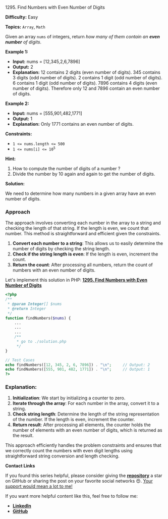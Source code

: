 1295\. Find Numbers with Even Number of Digits

**Difficulty:** Easy

**Topics:** `Array`, `Math`

Given an array `nums` of integers, return _how many of them contain an **even number** of digits_.

**Example 1:**

- **Input:** nums = [12,345,2,6,7896]
- **Output:** 2
- **Explanation:**
  12 contains 2 digits (even number of digits).
  345 contains 3 digits (odd number of digits).
  2 contains 1 digit (odd number of digits).
  6 contains 1 digit (odd number of digits).
  7896 contains 4 digits (even number of digits).
  Therefore only 12 and 7896 contain an even number of digits.

**Example 2:**

- **Input:** nums = [555,901,482,1771]
- **Output:** 1
- **Explanation:** Only 1771 contains an even number of digits.



**Constraints:**

- `1 <= nums.length <= 500`
- <code>1 <= nums[i] <= 10<sup>5</sup></code>


**Hint:**
1. How to compute the number of digits of a number ?
2. Divide the number by 10 again and again to get the number of digits.



**Solution:**

We need to determine how many numbers in a given array have an even number of digits.

### Approach
The approach involves converting each number in the array to a string and checking the length of that string. If the length is even, we count that number. This method is straightforward and efficient given the constraints.

1. **Convert each number to a string**: This allows us to easily determine the number of digits by checking the string length.
2. **Check if the string length is even**: If the length is even, increment the count.
3. **Return the count**: After processing all numbers, return the count of numbers with an even number of digits.

Let's implement this solution in PHP: **[1295. Find Numbers with Even Number of Digits](https://github.com/mah-shamim/leet-code-in-php/tree/main/algorithms/001295-find-numbers-with-even-number-of-digits/solution.php)**

```php
<?php
/**
 * @param Integer[] $nums
 * @return Integer
 */
function findNumbers($nums) {
    ...
    ...
    ...
    /**
     * go to ./solution.php
     */
}

// Test Cases
echo findNumbers([12, 345, 2, 6, 7896]) . "\n";     // Output: 2
echo findNumbers([555, 901, 482, 1771]) . "\n";     // Output: 1
?>
```

### Explanation:

1. **Initialization**: We start by initializing a counter to zero.
2. **Iterate through the array**: For each number in the array, convert it to a string.
3. **Check string length**: Determine the length of the string representation of the number. If the length is even, increment the counter.
4. **Return result**: After processing all elements, the counter holds the number of elements with an even number of digits, which is returned as the result.

This approach efficiently handles the problem constraints and ensures that we correctly count the numbers with even digit lengths using straightforward string conversion and length checking.

**Contact Links**

If you found this series helpful, please consider giving the **[repository](https://github.com/mah-shamim/leet-code-in-php)** a star on GitHub or sharing the post on your favorite social networks 😍. [Your support would mean a lot to me!](https://isolatedcompliments.com/v09uayg6h?key=a647d02f1aafcddaf10536d7cd00bd7c)

If you want more helpful content like this, feel free to follow me:

- **[LinkedIn](https://www.linkedin.com/in/arifulhaque/)**
- **[GitHub](https://github.com/mah-shamim)**